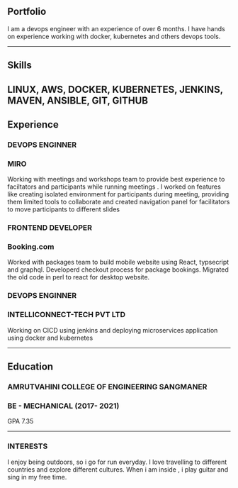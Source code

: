 ## Portfolio

I am a devops engineer with an experience of over 6 months. I have hands on experience working with docker, kubernetes and others devops tools.

---

## Skills

LINUX, AWS, DOCKER, KUBERNETES, JENKINS, MAVEN, ANSIBLE, GIT, GITHUB
---

## Experience

### **DEVOPS ENGINNER**
### MIRO

Working with meetings and workshops team to provide best experience to faciltators and participants while running meetings . I worked on features like creating isolated environment for participants during meeting, providing them limited tools to collaborate and created navigation panel for facilitators to move participants to different slides

### **FRONTEND DEVELOPER**
### Booking.com

Worked with packages team to build mobile website using React, typsecript and graphql. Developerd checkout process for package bookings. Migrated the old code in perl to react for desktop website.

### **DEVOPS ENGINNER**
### INTELLICONNECT-TECH PVT LTD

Working on CICD using jenkins and deploying microservices application using docker and kubernetes

---

## Education

### **AMRUTVAHINI COLLEGE OF ENGINEERING SANGMANER**
### BE - MECHANICAL (2017- 2021)
GPA 7.35

---

### INTERESTS

I enjoy being outdoors, so i go for run everyday. I love travelling to different countries and explore different cultures. When i am inside , i play guitar and sing in my free time.

